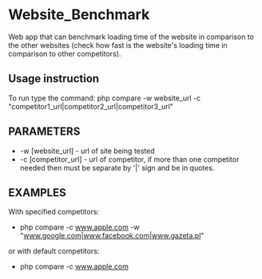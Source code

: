 # Website_Benchmark
Web app that can benchmark loading time of the website in comparison to the other
websites (check how fast is the website's loading time in comparison to other competitors).

## Usage instruction
To run type the command:
    php compare -w website_url -c "competitor1_url|competitor2_url|competitor3_url"

## PARAMETERS
* -w [website_url]    - url of site being tested
* -c [competitor_url] - url of competitor, if more than one competitor needed then must be separate by '|' sign and be in quotes.

## EXAMPLES
With specified competitors:
* php compare -c www.apple.com -w "www.google.com|www.facebook.com|www.gazeta.pl"

or with default competitors:
* php compare -c www.apple.com